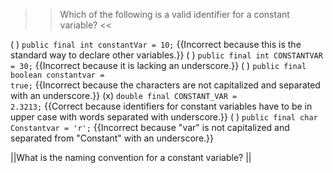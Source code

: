 >>Which of the following is a valid identifier for a constant variable? <<

( ) <code>public final int constantVar = 10;</code> {{Incorrect because this is the standard way to declare other variables.}}
( ) <code>public final int CONSTANTVAR = 30;</code> {{Incorrect because it is lacking an underscore.}}
( ) <code>public final boolean constantvar = true;</code> {{Incorrect because the characters are not capitalized and separated with an underscore.}}
(x) <code>double final CONSTANT_VAR = 2.3213;</code> {{Correct because identifiers for constant variables have to be in upper case with words separated with underscore.}}
( ) <code>public final char Constantvar = 'r';</code> {{Incorrect because "var" is not capitalized and separated from "Constant" with an underscore.}}

||What is the naming convention for a constant variable? ||
